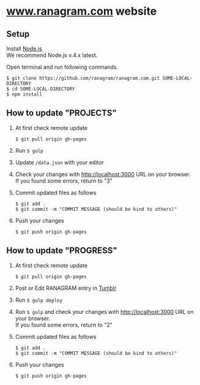 # www.ranagram.com website

## Setup

Install [Node.js](https://nodejs.org/en/)  
We recommend Node.js v.4.x latest.

Open terminal and run following commands.

```
$ git clone https://github.com/ranagram/ranagram.com.git SOME-LOCAL-DIRECTORY
$ cd SOME-LOCAL-DIRECTORY
$ npm install
```

## How to update "PROJECTS"

1. At first check remote update

    ```
    $ git pull origin gh-pages
    ```

2. Run `$ gulp`
3. Update `/data.json` with your editor
4. Check your changes with [http://localhost:3000](http://localhost:3000) URL on your browser.  
If you found some errors, return to "3"
5. Commit updated files as follows

    ```
    $ git add .
    $ git commit -m "COMMIT MESSAGE (should be kind to others)"
    ```

6. Push your changes

    ```
    $ git push origin gh-pages
    ```

## How to update "PROGRESS"

1. At first check remote update

    ```
    $ git pull origin gh-pages
    ```

2. Post or Edit RANAGRAM entry in [Tumblr](https://www.tumblr.com/)
3. Run `$ gulp deploy`
4. Run `$ gulp` and check your changes with [http://localhost:3000](http://localhost:3000) URL on your browser.  
If you found some errors, return to "2"
5. Commit updated files as follows

    ```
    $ git add .
    $ git commit -m "COMMIT MESSAGE (should be kind to others)"
    ```

6. Push your changes

    ```
    $ git push origin gh-pages
    ```
